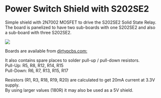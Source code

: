 Power Switch Shield with S202SE2
================================

Simple shield with 2N7002 MOSFET to drive the S202SE2 Solid State Relay.  
The board is panelized to have two sub-boards with one S202SE2 and also
a sub-board with three S202SE2.

![](https://github.com/susisstrolch/PowerSwitchShield/blob/master/26deed2d59c932266c655a1408c2c5e5-17641_top.png)

Boards are available from [dirtypcbs.com:](http://dirtypcbs.com/view.php?share=17641&accesskey=2531b32f0bd15d34d1d7f6f8c30357b9)

It also contains spare places to solder pull-up / pull-down resistors.  
Pull-Up: R5, R8, R12, R14, R15  
Pull-Down: R6, R7, R13, R15, R17

Resistors (R1, R3, R18, R19, R20) are calculated to get 20mA current at 3.3V supply.  
By using larger values (180R) it may also be used as a 5V shield.
